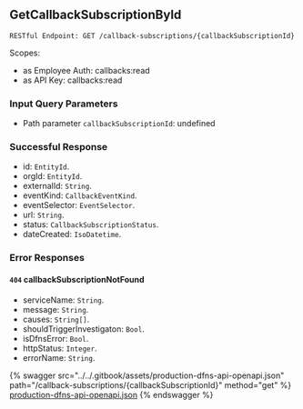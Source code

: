 
## GetCallbackSubscriptionById
`RESTful Endpoint: GET /callback-subscriptions/{callbackSubscriptionId}`

Scopes:
 * as Employee Auth: callbacks:read
 * as API Key: callbacks:read



### Input Query Parameters
* Path parameter `callbackSubscriptionId`: undefined  
  

### Successful Response
* id: `EntityId`. 
* orgId: `EntityId`. 
* externalId: `String`. 
* eventKind: `CallbackEventKind`. 
* eventSelector: `EventSelector`. 
* url: `String`. 
* status: `CallbackSubscriptionStatus`. 
* dateCreated: `IsoDatetime`. 

### Error Responses
#### `404` **callbackSubscriptionNotFound** 

* serviceName: `String`. 
* message: `String`. 
* causes: `String[]`. 
* shouldTriggerInvestigaton: `Bool`. 
* isDfnsError: `Bool`. 
* httpStatus: `Integer`. 
* errorName: `String`. 

{% swagger src="../../.gitbook/assets/production-dfns-api-openapi.json" path="/callback-subscriptions/{callbackSubscriptionId}" method="get" %}
[production-dfns-api-openapi.json](../../.gitbook/assets/production-dfns-api-openapi.json)
{% endswagger %}
